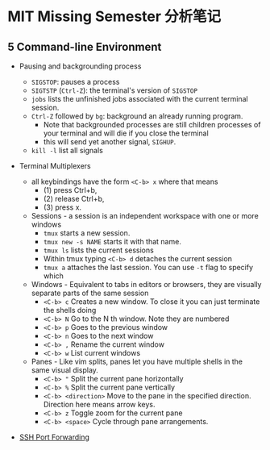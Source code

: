 # MIT Missing Semester 分析笔记

## 5 Command-line Environment

- Pausing and backgrounding process
  - `SIGSTOP`: pauses a process
  - `SIGTSTP` (`Ctrl-Z`): the terminal's version of `SIGSTOP`
  - `jobs` lists the unfinished jobs associated with the current terminal session.
  - `Ctrl-Z` followed by `bg`: background an already running program.
    - Note that backgrounded processes are still children processes of your terminal and will die if you close the terminal
    - this will send yet another signal, `SIGHUP`.
  - `kill -l` list all signals

- Terminal Multiplexers
  - all keybindings have the form `<C-b> x` where that means
    - (1) press Ctrl+b,
    - (2) release Ctrl+b,
    - (3) press x.
  - Sessions - a session is an independent workspace with one or more windows
    - `tmux` starts a new session.
    - `tmux new -s NAME` starts it with that name.
    - `tmux ls` lists the current sessions
    - Within tmux typing `<C-b> d` detaches the current session
    - `tmux a` attaches the last session. You can use `-t` flag to specify which
  - Windows - Equivalent to tabs in editors or browsers, they are visually separate parts of the same session
    - `<C-b> c` Creates a new window. To close it you can just terminate the shells doing <C-d>
    - `<C-b> N` Go to the N th window. Note they are numbered
    - `<C-b> p` Goes to the previous window
    - `<C-b> n` Goes to the next window
    - `<C-b> ,` Rename the current window
    - `<C-b> w` List current windows
  - Panes - Like vim splits, panes let you have multiple shells in the same visual display.
    - `<C-b> "` Split the current pane horizontally
    - `<C-b> %` Split the current pane vertically
    - `<C-b> <direction>` Move to the pane in the specified direction. Direction here means arrow keys.
    - `<C-b> z` Toggle zoom for the current pane
    - `<C-b> <space>` Cycle through pane arrangements.

- [SSH Port Forwarding][1]

  [1]: https://unix.stackexchange.com/questions/115897/whats-ssh-port-forwarding-and-whats-the-difference-between-ssh-local-and-remot
